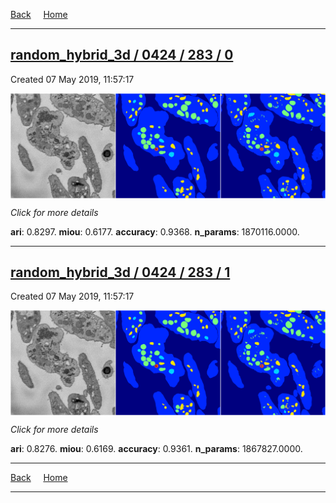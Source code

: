 
[Back](..)&nbsp;&nbsp;&nbsp;&nbsp;&nbsp;[Home](https://leapmanlab.github.io/snapshots)

---

<div class="summary"><a href="0"><h2>random_hybrid_3d / 0424 / 283 / 0</h2></a><p>Created 07 May 2019, 11:57:17
</p><a href="0"><img src="0/media/summary.png" align="center"></a><p>
<i>Click for more details</i>
</p></div>

**ari**: 0.8297. **miou**: 0.6177. **accuracy**: 0.9368. **n_params**: 1870116.0000. 

---

<div class="summary"><a href="1"><h2>random_hybrid_3d / 0424 / 283 / 1</h2></a><p>Created 07 May 2019, 11:57:17
</p><a href="1"><img src="1/media/summary.png" align="center"></a><p>
<i>Click for more details</i>
</p></div>

**ari**: 0.8276. **miou**: 0.6169. **accuracy**: 0.9361. **n_params**: 1867827.0000. 

---

[Back](..)&nbsp;&nbsp;&nbsp;&nbsp;&nbsp;[Home](https://leapmanlab.github.io/snapshots)

---